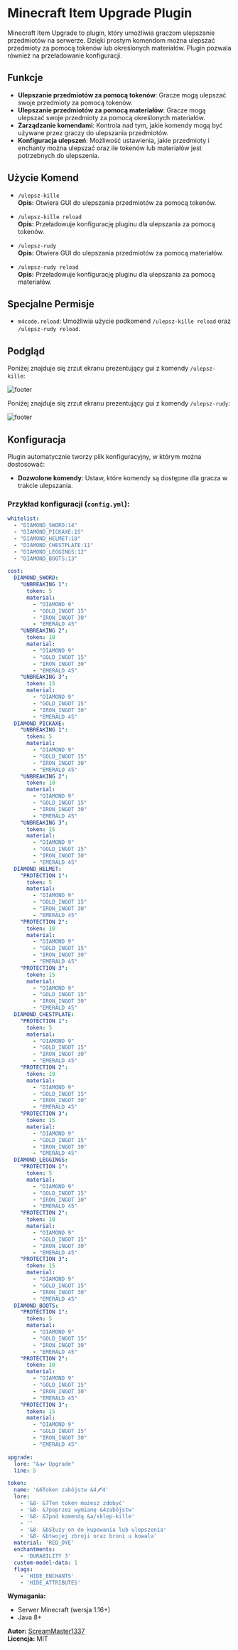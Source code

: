 # Minecraft Item Upgrade Plugin

Minecraft Item Upgrade to plugin, który umożliwia graczom ulepszanie przedmiotów na serwerze. Dzięki prostym komendom można ulepszać przedmioty za pomocą tokenów lub określonych materiałów. Plugin pozwala również na przeładowanie konfiguracji.

## Funkcje
- **Ulepszanie przedmiotów za pomocą tokenów**: Gracze mogą ulepszać swoje przedmioty za pomocą tokenów.
- **Ulepszanie przedmiotów za pomocą materiałów**: Gracze mogą ulepszać swoje przedmioty za pomocą określonych materiałów.
- **Zarządzanie komendami**: Kontrola nad tym, jakie komendy mogą być używane przez graczy do ulepszania przedmiotów.
- **Konfiguracja ulepszeń**: Możliwość ustawienia, jakie przedmioty i enchanty można ulepszać oraz ile tokenów lub materiałów jest potrzebnych do ulepszenia.

## Użycie Komend

- `/ulepsz-kille`  
  **Opis:** Otwiera GUI do ulepszania przedmiotów za pomocą tokenów.

- `/ulepsz-kille reload`  
  **Opis:** Przeładowuje konfigurację pluginu dla ulepszania za pomocą tokenów.

- `/ulepsz-rudy`  
  **Opis:** Otwiera GUI do ulepszania przedmiotów za pomocą materiałów.

- `/ulepsz-rudy reload`  
  **Opis:** Przeładowuje konfigurację pluginu dla ulepszania za pomocą materiałów.

## Specjalne Permisje
- `m4code.reload`: Umożliwia użycie podkomend `/ulepsz-kille reload` oraz `/ulepsz-rudy reload`.

## Podgląd

Poniżej znajduje się zrzut ekranu prezentujący gui z komendy `/ulepsz-kille`:

![footer](https://cdn.discordapp.com/attachments/1102682877235310734/1293746981616877599/Zrzut_ekranu_2024-10-10_032817.png?ex=67087f45&is=67072dc5&hm=9fcaeaece99e0e8f711adfac6d653ebca5bf2a4c0ef83640ac64b3e41e0dce43&)

Poniżej znajduje się zrzut ekranu prezentujący gui z komendy `/ulepsz-rudy`:

![footer](https://cdn.discordapp.com/attachments/1102682877235310734/1293746981864210529/Zrzut_ekranu_2024-10-10_032832.png?ex=67087f45&is=67072dc5&hm=1affbf7936388162b696e9a80139bad82fdacd51e7d5a986e1a4f91984a25d28&)

## Konfiguracja

Plugin automatycznie tworzy plik konfiguracyjny, w którym można dostosować:

- **Dozwolone komendy**: Ustaw, które komendy są dostępne dla gracza w trakcie ulepszania.

### Przykład konfiguracji (`config.yml`):

```yaml
whitelist:
  - "DIAMOND_SWORD:14"
  - "DIAMOND_PICKAXE:15"
  - "DIAMOND_HELMET:10"
  - "DIAMOND_CHESTPLATE:11"
  - "DIAMOND_LEGGINGS:12"
  - "DIAMOND_BOOTS:13"

cost:
  DIAMOND_SWORD:
    "UNBREAKING 1":
      token: 5
      material:
        - "DIAMOND 9"
        - "GOLD_INGOT 15"
        - "IRON_INGOT 30"
        - "EMERALD 45"
    "UNBREAKING 2":
      token: 10
      material:
        - "DIAMOND 9"
        - "GOLD_INGOT 15"
        - "IRON_INGOT 30"
        - "EMERALD 45"
    "UNBREAKING 3":
      token: 15
      material:
        - "DIAMOND 9"
        - "GOLD_INGOT 15"
        - "IRON_INGOT 30"
        - "EMERALD 45"
  DIAMOND_PICKAXE:
    "UNBREAKING 1":
      token: 5
      material:
        - "DIAMOND 9"
        - "GOLD_INGOT 15"
        - "IRON_INGOT 30"
        - "EMERALD 45"
    "UNBREAKING 2":
      token: 10
      material:
        - "DIAMOND 9"
        - "GOLD_INGOT 15"
        - "IRON_INGOT 30"
        - "EMERALD 45"
    "UNBREAKING 3":
      token: 15
      material:
        - "DIAMOND 9"
        - "GOLD_INGOT 15"
        - "IRON_INGOT 30"
        - "EMERALD 45"
  DIAMOND_HELMET:
    "PROTECTION 1":
      token: 5
      material:
        - "DIAMOND 9"
        - "GOLD_INGOT 15"
        - "IRON_INGOT 30"
        - "EMERALD 45"
    "PROTECTION 2":
      token: 10
      material:
        - "DIAMOND 9"
        - "GOLD_INGOT 15"
        - "IRON_INGOT 30"
        - "EMERALD 45"
    "PROTECTION 3":
      token: 15
      material:
        - "DIAMOND 9"
        - "GOLD_INGOT 15"
        - "IRON_INGOT 30"
        - "EMERALD 45"
  DIAMOND_CHESTPLATE:
    "PROTECTION 1":
      token: 5
      material:
        - "DIAMOND 9"
        - "GOLD_INGOT 15"
        - "IRON_INGOT 30"
        - "EMERALD 45"
    "PROTECTION 2":
      token: 10
      material:
        - "DIAMOND 9"
        - "GOLD_INGOT 15"
        - "IRON_INGOT 30"
        - "EMERALD 45"
    "PROTECTION 3":
      token: 15
      material:
        - "DIAMOND 9"
        - "GOLD_INGOT 15"
        - "IRON_INGOT 30"
        - "EMERALD 45"
  DIAMOND_LEGGINGS:
    "PROTECTION 1":
      token: 5
      material:
        - "DIAMOND 9"
        - "GOLD_INGOT 15"
        - "IRON_INGOT 30"
        - "EMERALD 45"
    "PROTECTION 2":
      token: 10
      material:
        - "DIAMOND 9"
        - "GOLD_INGOT 15"
        - "IRON_INGOT 30"
        - "EMERALD 45"
    "PROTECTION 3":
      token: 15
      material:
        - "DIAMOND 9"
        - "GOLD_INGOT 15"
        - "IRON_INGOT 30"
        - "EMERALD 45"
  DIAMOND_BOOTS:
    "PROTECTION 1":
      token: 5
      material:
        - "DIAMOND 9"
        - "GOLD_INGOT 15"
        - "IRON_INGOT 30"
        - "EMERALD 45"
    "PROTECTION 2":
      token: 10
      material:
        - "DIAMOND 9"
        - "GOLD_INGOT 15"
        - "IRON_INGOT 30"
        - "EMERALD 45"
    "PROTECTION 3":
      token: 15
      material:
        - "DIAMOND 9"
        - "GOLD_INGOT 15"
        - "IRON_INGOT 30"
        - "EMERALD 45"

upgrade:
  lore: "&a✔ Upgrade"
  line: 5

token:
  name: '&6Token zabójstw &4🗡4'
  lore:
    - '&8- &7Ten token możesz zdobyć'
    - '&8- &7poprzez wymianę &4zabójstw'
    - '&8- &7pod komendą &a/sklep-kille'
    - ''
    - '&8- &bSłuży on do kupowania lub ulepszenia'
    - '&8- &btwojej zbroji oraz broni u kowala'
  material: 'RED_DYE'
  enchantments:
    - 'DURABILITY 3'
  custom-model-data: 1
  flags:
    - 'HIDE_ENCHANTS'
    - 'HIDE_ATTRIBUTES'

```
**Wymagania:**
- Serwer Minecraft (wersja 1.16+)
- Java 8+

**Autor:** [ScreamMaster1337](https://github.com/ScreamMaster1337)  
**Licencja:** MIT
